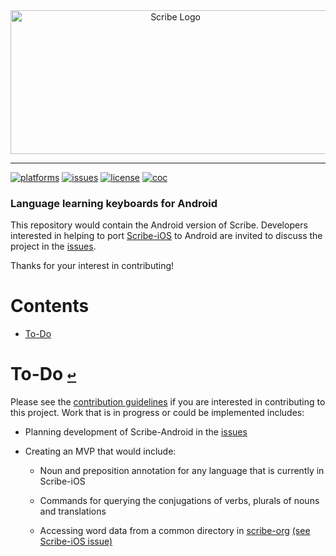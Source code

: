 <div align="center">
  <a href="https://github.com/scribe-org/Scribe-Android"><img src="https://raw.githubusercontent.com/scribe-org/Organization/main/logo/ScribeAppLogo.png" width=512 height=230 alt="Scribe Logo"></a>
</div>

---

[![platforms](https://img.shields.io/badge/platforms-Android-999999.svg)](https://github.com/scribe-org/Scribe-Android)
[![issues](https://img.shields.io/github/issues/scribe-org/Scribe-Android)](https://github.com/scribe-org/Scribe-Android/issues)
[![license](https://img.shields.io/github/license/scribe-org/Scribe-Android.svg)](https://github.com/scribe-org/Scribe-Android/blob/main/LICENSE.txt)
[![coc](https://img.shields.io/badge/coc-Contributor%20Covenant-ff69b4.svg)](https://github.com/scribe-org/Scribe-Android/blob/main/.github/CODE_OF_CONDUCT.md)

<!--
<a href='https://play.google.com/store/apps'><img alt='Get it on Google Play' src='https://play.google.com/intl/en_us/badges/images/generic/en_badge_web_generic.png' height='80px'/></a>
-->
<!-- Also available on [iOS](https://github.com/scribe-org/Scribe-iOS) and [Desktop](https://github.com/scribe-org/Scribe-Desktop). -->

### Language learning keyboards for Android

This repository would contain the Android version of Scribe. Developers interested in helping to port [Scribe-iOS](https://github.com/scribe-org/Scribe-iOS) to Android are invited to discuss the project in the [issues](https://github.com/scribe-org/Scribe-Android/issues).

Thanks for your interest in contributing!

# **Contents**<a id="contents"></a>

- [To-Do](#to-do)

# To-Do [`↩`](#contents) <a id="to-do"></a>

Please see the [contribution guidelines](https://github.com/scribe-org/Scribe-Android/blob/main/CONTRIBUTING.md) if you are interested in contributing to this project. Work that is in progress or could be implemented includes:

- Planning development of Scribe-Android in the [issues](https://github.com/scribe-org/Scribe-Android/issues)

- Creating an MVP that would include:

  - Noun and preposition annotation for any language that is currently in Scribe-iOS

  - Commands for querying the conjugations of verbs, plurals of nouns and translations

  - Accessing word data from a common directory in [scribe-org](https://github.com/scribe-org) [(see Scribe-iOS issue)](https://github.com/scribe-org/Scribe-iOS/issues/10)
